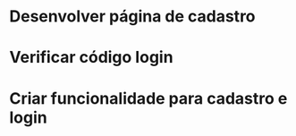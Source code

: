 # Desenvolver página de cadastro
# Verificar código login
# Criar funcionalidade para cadastro e login

